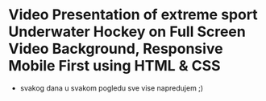# Video Presentation of extreme sport Underwater Hockey on Full Screen Video Background, Responsive Mobile First using HTML & CSS

- svakog dana u svakom pogledu sve vise napredujem ;)
